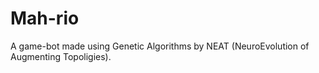 # Mah-rio
A game-bot made using Genetic Algorithms by NEAT (NeuroEvolution of Augmenting Topoligies).
